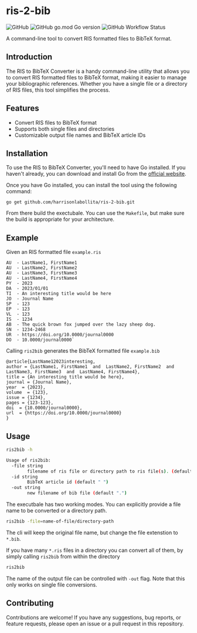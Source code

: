 # ris-2-bib

![GitHub](https://img.shields.io/github/license/harrisonlabollita/ris-2-bib)
![GitHub go.mod Go version](https://img.shields.io/github/go-mod/go-version/harrisonlabollita/ris-2-bib)
![GitHub Workflow Status](https://img.shields.io/github/workflow/status/harrisonlabollita/ris-2-bib/Build%20and%20Test)

A command-line tool to convert RIS formatted files to BibTeX format.

## Introduction

The RIS to BibTeX Converter is a handy command-line utility that allows you to convert RIS formatted files to BibTeX format, making it easier to manage your bibliographic references. Whether you have a single file or a directory of RIS files, this tool simplifies the process.

## Features
- Convert RIS files to BibTeX format
- Supports both single files and directories
- Customizable output file names and BibTeX article IDs

## Installation
To use the RIS to BibTeX Converter, you'll need to have Go installed. If you haven't already, you can download and install Go from the [official website](https://golang.org/).

Once you have Go installed, you can install the tool using the following command:

```shell
go get github.com/harrisonlabollita/ris-2-bib.git
```
From there build the exectubale. You can use the ``Makefile``, but make sure the build is appropriate for your architecture.

## Example
Given an RIS formatted file ``example.ris``
```
AU  - LastName1, FirstName1
AU  - LastName2, FirstName2
AU  - LastName3, FirstName3
AU  - LastName4, FirstName4
PY  - 2023
DA  - 2023/01/01
TI  - An interesting title would be here
JO  - Journal Name
SP  - 123
EP  - 123
VL  - 123
IS  - 1234
AB  - The quick brown fox jumped over the lazy sheep dog.
SN  - 1234-2468
UR  - https://doi.org/10.0000/journal0000
DO  - 10.0000/journal0000`
```

Calling ``ris2bib`` generates the BibTeX formatted file ``example.bib``

```
@article{LastName12023interesting,
author = {LastName1, FirstName1  and  LastName2, FirstName2  and  LastName3, FirstName3  and  LastName4, FirstName4},
title = {An interesting title would be here},
journal = {Journal Name},
year  = {2023},
volume  = {123},
issue = {1234},
pages = {123-123},
doi  = {10.0000/journal0000},
url  = {https://doi.org/10.0000/journal0000}
}
```


## Usage

```bash
ris2bib -h

Usage of ris2bib:
  -file string
        filename of ris file or directory path to ris file(s). (default ".")
  -id string
        BibTeX article id (default " ")
  -out string
        new filename of bib file (default ".")
```

The executbale has two working modes. You can explicitly provide a file name to be converted or a directory path.
```bash
ris2bib -file=name-of-file/directory-path
```
The cli will keep the original file name, but change the file extenstion to ``*.bib``.

If you have many ``*.ris`` files in a directory you can convert all of them, by simply calling ``ris2bib`` from within the directory
```bash
ris2bib
```
The name of the output file can be controlled with ``-out`` flag. Note that this only works on single file conversions.

## Contributing
Contributions are welcome! If you have any suggestions, bug reports, or feature requests, please open an issue or a pull request in this repository.

